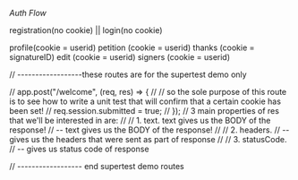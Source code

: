 _Auth Flow_

registration(no cookie) ||
login(no cookie)

profile(cookie = userid)
petition (cookie = userid)
thanks (cookie = signatureID)
edit (cookie = userid)
signers (cookie = userid)

// ------------------these routes are for the supertest demo only

// app.post("/welcome", (req, res) => {
// // so the sole purpose of this route is to see how to write a unit test that will confirm that a certain cookie has been set!
// req.session.submitted = true;
// });
// 3 main properties of res that we'll be interested in are:
//
// 1. text. text gives us the BODY of the response!
// -- text gives us the BODY of the response!
//
// 2. headers.
// -- gives us the headers that were sent as part of response
//
// 3. statusCode.
// -- gives us status code of response

// ------------------ end supertest demo routes
